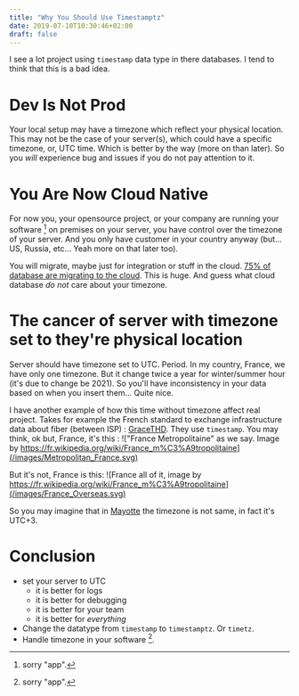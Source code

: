 ```yaml
---
title: "Why You Should Use Timestamptz"
date: 2019-07-10T10:30:46+02:00
draft: false
---
```


I see a lot project using `timestamp` data type in there databases. I tend to think that this is a
bad idea.

# Dev Is Not Prod

Your local setup may have a timezone which reflect your physical location. This may not be the case
of your server(s), which could have a specific timezone, or, UTC time. Which is better by the way (more
on than later). So you _will_ experience bug and issues if you do not pay attention to it.

# You Are Now Cloud Native

For now you, your opensource project, or your company are running your software [^1] on premises on
your server, you have control over the timezone of your server. And you only have customer in your
country anyway (but... US, Russia, etc... Yeah more on that later too).

[^1]: sorry "app".

You will migrate, maybe just for integration or stuff in the cloud. 
[75% of database are migrating to the cloud](https://www.gartner.com/en/newsroom/press-releases/2019-07-01-gartner-says-the-future-of-the-database-market-is-the).
This is huge. And guess what cloud database _do not_ care about your timezone.

# The cancer of server with timezone set to they're physical location

Server should have timezone set to UTC. Period. In my country, France, we have only one timezone.
But it change twice a year for winter/summer hour (it's due to change be 2021). So you'll have
inconsistency in your data based on when you insert them... Quite nice.

I have another example of how this time without timezone affect real project. Takes for example the
French standard to exchange infrastructure data about fiber (between ISP) : [GraceTHD](https://github.com/GraceTHD-community/GraceTHD).
They use `timestamp`. You may think, ok but, France, it's this :
!["France Metropolitaine" as we say. Image by https://fr.wikipedia.org/wiki/France_m%C3%A9tropolitaine](/images/Metropolitan_France.svg)

But it's not, France is this:
![France all of it, image by https://fr.wikipedia.org/wiki/France_m%C3%A9tropolitaine](/images/France_Overseas.svg)

So you may imagine that in [Mayotte](https://fr.wikipedia.org/wiki/Mayotte) the timezone is not same, in fact it's UTC+3.


# Conclusion

* set your server to UTC
  * it is better for logs
  * it is better for debugging
  * it is better for your team
  * it is better for _everything_
* Change the datatype from `timestamp` to `timestamptz`. Or `timetz`.
* Handle timezone in your software [^1].
